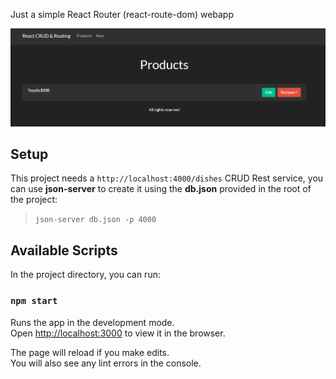 Just a simple React Router (react-route-dom) webapp

![preivewImage](./preview.PNG)

## Setup
This project needs a `http://localhost:4000/dishes` CRUD Rest service, you can use **json-server** to create it using the **db.json** provided in the root of the project:

> `json-server db.json -p 4000`


## Available Scripts

In the project directory, you can run:

### `npm start`

Runs the app in the development mode.<br />
Open [http://localhost:3000](http://localhost:3000) to view it in the browser.

The page will reload if you make edits.<br />
You will also see any lint errors in the console.
